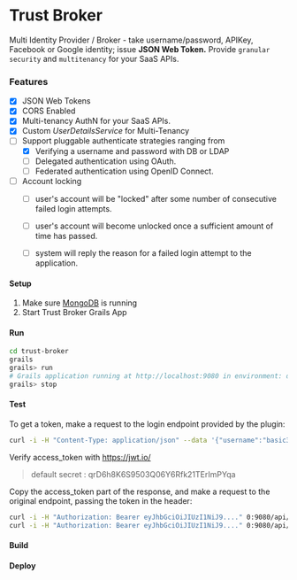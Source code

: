 Trust Broker
============

Multi Identity Provider / Broker - take username/password, APIKey, Facebook or Google identity; issue **JSON Web Token.**
Provide `granular security` and `multitenancy` for your SaaS APIs.

### Features

- [x] JSON Web Tokens
- [x] CORS Enabled
- [x] Multi-tenancy AuthN for your SaaS APIs.
- [x] Custom *UserDetailsService* for Multi-Tenancy
- [ ] Support pluggable authenticate strategies ranging from 
    - [x] Verifying a username and password with DB or LDAP 
    - [ ] Delegated authentication using OAuth.
    - [ ] Federated authentication using OpenID Connect.
- [ ] Account locking 
    - [ ] user's account will be "locked" after some number of consecutive failed login attempts.
    - [ ] user's account will become unlocked once a sufficient amount of time has passed.
    - [ ] system will reply the reason for a failed login attempt to the application.


#### Setup

1. Make sure [MongoDB](../MONGO.md) is running
2. Start Trust Broker Grails App

#### Run  

```bash
cd trust-broker
grails
grails> run
# Grails application running at http://localhost:9080 in environment: development
grails> stop
```

#### Test
To get a token, make a request to the login endpoint provided by the plugin:

```bash
curl -i -H "Content-Type: application/json" --data '{"username":"basic3","password":"basic123"}' 0:9080/api/login
```

Verify access_token with https://jwt.io/
> default secret : qrD6h8K6S9503Q06Y6Rfk21TErImPYqa

Copy the access_token part of the response, and make a request to the original endpoint, passing the token in the header:

```bash
curl -i -H "Authorization: Bearer eyJhbGciOiJIUzI1NiJ9...." 0:9080/api/users
curl -i -H "Authorization: Bearer eyJhbGciOiJIUzI1NiJ9...." 0:9080/api/test
```

#### Build

#### Deploy



